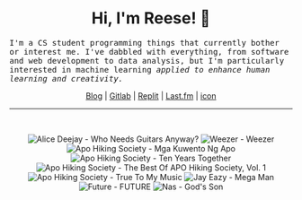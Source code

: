 <h1 align="center">Hi, I'm Reese! 👋</h1>

<p><samp>I'm a CS student programming things that currently bother or interest me. I've dabbled with everything, from software and web development to data analysis, but I'm particularly interested in machine learning <i>applied to enhance human learning and creativity.</i></p></samp>

<p align="center">
 <a href="https://renys.dev">Blog</a> | <a href="https://gitlab.com/renys">Gitlab</a> | <a href="https://replit.com/@renys">Replit</a> | <a href="https://last.fm/user/i-dle">Last.fm</a> | <a href="https://picrew.me/en/image_maker/1453974">icon</a>
</p>

<hr class="dotted">
<br>
<!-- lastfm -->
<p align="center"><img src="https://lastfm.freetls.fastly.net/i/u/64s/f6bf55ded14fbdb79fc41bc3cf44117b.jpg" title="Alice Deejay - Who Needs Guitars Anyway?"> <img src="https://lastfm.freetls.fastly.net/i/u/64s/fde181381e56b1b5d26f3600af58d087.jpg" title="Weezer - Weezer"> <img src="https://lastfm.freetls.fastly.net/i/u/64s/e6ff2463642c467a8af2d86ce3cb68b9.jpg" title="Apo Hiking Society - Mga Kuwento Ng Apo"> <img src="https://lastfm.freetls.fastly.net/i/u/64s/0b93db132ef6ca5749c20dec81e9cb77.jpg" title="Apo Hiking Society - Ten Years Together"> <img src="https://lastfm.freetls.fastly.net/i/u/64s/cb8d028778c51504a0c1a4fb5329b18e.png" title="Apo Hiking Society - The Best Of APO Hiking Society, Vol. 1"> <img src="https://lastfm.freetls.fastly.net/i/u/64s/a64300b7571719770cdffe60c2270a97.png" title="Apo Hiking Society - True To My Music"> <img src="https://lastfm.freetls.fastly.net/i/u/64s/1305b6fbaf874b12e838db1d874dc694.jpg" title="Jay Eazy - Mega Man"> <img src="https://lastfm.freetls.fastly.net/i/u/64s/221d53768d47338692fa9fc60b6a6b26.jpg" title="Future - FUTURE"> <img src="https://lastfm.freetls.fastly.net/i/u/64s/6272b29f00cc4bd4cbe31f15e4e4d4fb.jpg" title="Nas - God's Son"> </p>
